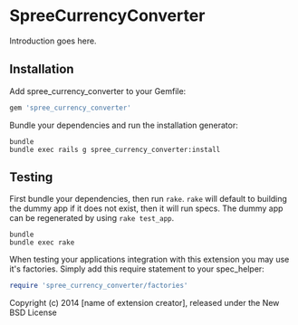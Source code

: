 SpreeCurrencyConverter
======================

Introduction goes here.

Installation
------------

Add spree_currency_converter to your Gemfile:

```ruby
gem 'spree_currency_converter'
```

Bundle your dependencies and run the installation generator:

```shell
bundle
bundle exec rails g spree_currency_converter:install
```

Testing
-------

First bundle your dependencies, then run `rake`. `rake` will default to building the dummy app if it does not exist, then it will run specs. The dummy app can be regenerated by using `rake test_app`.

```shell
bundle
bundle exec rake
```

When testing your applications integration with this extension you may use it's factories.
Simply add this require statement to your spec_helper:

```ruby
require 'spree_currency_converter/factories'
```

Copyright (c) 2014 [name of extension creator], released under the New BSD License
